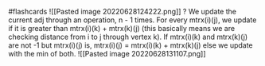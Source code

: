 #flashcards 
![[Pasted image 20220628124222.png]]
?
We update the current adj through an operation, n - 1 times. For every mtrx(i)(j), we update if it is greater than mtrx(i)(k) + mtrx(k)(j) (this basically means we are checking distance from i to j through vertex k). If mtrx(i)(k) and mtrx(k)(j) are not -1 but mtrx(i)(j) is, mtrx(i)(j) = mtrx(i)(k) + mtrx(k)(j) else we update with the min of both.
![[Pasted image 20220628131107.png]]